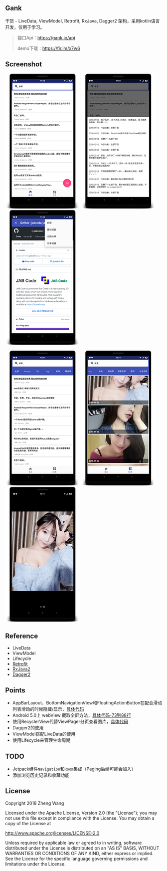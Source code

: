 Gank
----

干货 - LiveData, ViewModel, Retrofit, RxJava, Dagger2 架构，采用kotlin语言开发，仅用于学习。
> 接口Api：https://gank.io/api
>
> demo下载：https://fir.im/x7w6

Screenshot
---
![home](screenshots\home.png "home")
![history](screenshots\history.png "home")
![web_details](screenshots\web_details.png "home")

![category](screenshots\category.png "home")
![girl](screenshots\girl.png "home")
![girl_large](screenshots\girl_large.png "home")

Reference
---
- LiveData
- ViewModel
- Lifecycle
- [Retrofit][retrofit]
- [RxJava2][rxJava]
- [Dagger2][dagger]

Points
------
- AppBarLayout、BottomNavigationView和FloatingActionButton在配合滑动列表滑动的时候隐藏/显示，[具体代码][BottomNavigationBehavior]
- Android 5.0上 webView 截取全屏方法，[具体代码-73到88行][interceptImage]
- 使用RecyclerView代替ViewPager分页查看图片，[具体代码][recyclerview_pager]
- Dagger2的使用
- ViewModel搭配LiveData的使用
- 使用Lifecycle来管理生命周期

TODO
---
- Jetpack组件`Navigation`和`Room`集成（Paging后续可能会加入）
- 添加浏览历史记录和收藏功能

License
---
Copyright 2018 Zheng Wang

Licensed under the Apache License, Version 2.0 (the "License");
you may not use this file except in compliance with the License.
You may obtain a copy of the License at

  http://www.apache.org/licenses/LICENSE-2.0

Unless required by applicable law or agreed to in writing, software
distributed under the License is distributed on an "AS IS" BASIS,
WITHOUT WARRANTIES OR CONDITIONS OF ANY KIND, either express or implied.
See the License for the specific language governing permissions and
limitations under the License.

[rxJava]:https://github.com/ReactiveX/RxJava
[dagger]:https://github.com/google/dagger
[retrofit]:https://github.com/square/retrofit
[BottomNavigationBehavior]:https://github.com/wazing/Gank/blob/master/app/src/main/java/com/wazing/gank/utils/BottomNavigationBehavior.kt
[interceptImage]:https://github.com/wazing/Gank/blob/master/app/src/main/java/com/wazing/gank/utils/Expands.kt
[recyclerview_pager]:https://github.com/wazing/Gank/blob/master/app/src/main/java/com/wazing/gank/ui/activity/ImagePageActivity.kt